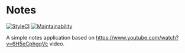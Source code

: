 # Notes

[![StyleCI](https://github.styleci.io/repos/154774563/shield?branch=master)](https://github.styleci.io/repos/154774563)
[![Maintainability](https://api.codeclimate.com/v1/badges/94a2d40ce030bf6d84df/maintainability)](https://codeclimate.com/github/revzacool/notes/maintainability)

A simple notes application based on https://www.youtube.com/watch?v=6H5eCphgqVc video.

